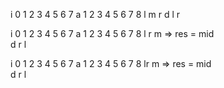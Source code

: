 i  0 1 2 3 4 5 6 7
a  1 2 3 4 5 6 7 8
   l     m     r
d  l   r            

i  0 1 2 3 4 5 6 7
a  1 2 3 4 5 6 7 8
   l   r 
   m  => res = mid  
d      r
       l


i  0 1 2 3 4 5 6 7
a  1 2 3 4 5 6 7 8
       lr 
   m  => res = mid  
d      r l









